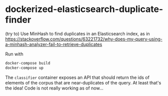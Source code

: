 # dockerized-elasticsearch-duplicate-finder

(try to) Use MinHash to find duplicates in an Elasticsearch index, as in https://stackoverflow.com/questions/63221732/why-does-my-query-using-a-minhash-analyzer-fail-to-retrieve-duplicates

Run with

```bash
docker-compose build
docker-compose up
```

The `classifier` container exposes an API that should return the ids of elements of the corpus that are near-duplicates of the query.
At least that's the idea! Code is not really working as of now...